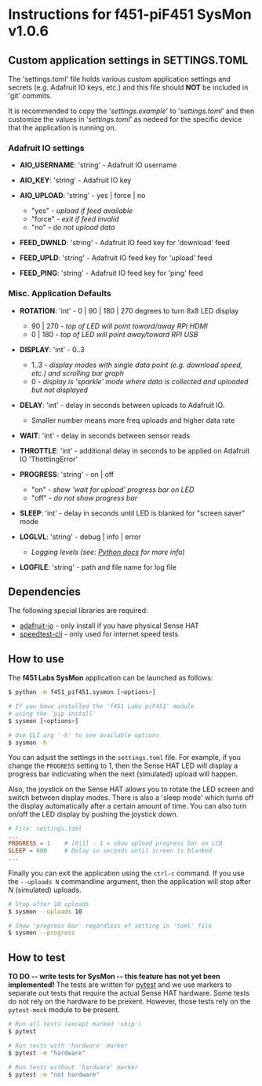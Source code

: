 # Instructions for f451-piF451 SysMon v1.0.6

## Custom application settings in SETTINGS.TOML

The 'settings.toml' file holds various custom application settings and secrets (e.g. Adafruit IO keys, etc.) and this file should **NOT** be included in 'git' commits.

It is recommended to copy the '*settings.example*' to '*settings.toml*' and then customize the values in '*settings.toml*' as nedeed for the specific device that the application is running on.

### Adafruit IO settings

- **AIO_USERNAME**: 'string' - Adafruit IO username
- **AIO_KEY**: 'string' - Adafruit IO key
- **AIO_UPLOAD**: 'string' - yes | force | no
  - "yes" - *upload if feed available*
  - "force" - *exit if feed invalid*
  - "no" - *do not upload data*

- **FEED_DWNLD**: 'string' - Adafruit IO feed key for 'download' feed
- **FEED_UPLD**: 'string' - Adafruit IO feed key for 'upload' feed
- **FEED_PING**: 'string' - Adafruit IO feed key for 'ping' feed

### Misc. Application Defaults

- **ROTATION**: 'int' - 0 | 90 | 180 | 270 degrees to turn 8x8 LED display
  - 90 | 270 - *top of LED will point toward/away RPI HDMI*
  - 0 | 180 - *top of LED will point away/toward RPI USB*

- **DISPLAY**: 'int' - 0..3
  - 1..3 - *display modes with single data point (e.g. download speed, etc.) and scrolling bar graph*
  - 0 - *display is 'sparkle' mode where data is collected and uploaded but not displayed*

- **DELAY**: 'int' - delay in seconds between uploads to Adafruit IO.
  - Smaller number means more freq uploads and higher data rate
- **WAIT**: 'int' - delay in seconds between sensor reads
- **THROTTLE**: 'int' - additional delay in seconds to be applied on Adafruit IO 'ThottlingError'

- **PROGRESS**: 'string' - on | off
  - "on" - *show 'wait for upload' progress bar on LED*
  - "off" - *do not show progress bar*

- **SLEEP**: 'int' - delay in seconds until LED is blanked for "screen saver" mode

- **LOGLVL**: 'string' - debug | info | error
  - *Logging levels (see: [Python docs](https://docs.python.org/3/library/logging.html#logging-levels) for more info)*

- **LOGFILE**: 'string' - path and file name for log file

## Dependencies

The following special libraries are required:

- [adafruit-io](https://pypi.org/project/adafruit-io/) - only install if you have physical Sense HAT
- [speedtest-cli](https://pypi.org/project/speedtest-cli/) - only used for internet speed tests 

## How to use

The **f451 Labs SysMon** application can be launched as follows:

```bash
$ python -m f451_pif451.sysmon [<options>]

# If you have installed the 'f451 Labs piF451' module 
# using the 'pip install'
$ sysmon [<options>]

# Use CLI arg '-h' to see available options
$ sysmon -h 
```

You can adjust the settings in the `settings.toml` file. For example, if you change the `PROGRESS` setting to 1, then the Sense HAT LED will display a progress bar indicvating when the next (simulated) upload will happen.

Also, the joystick on the Sense HAT allows you to rotate the LED screen and switch between display modes. There is also a 'sleep mode' which turns off the display automatically after a certain amount of time. You can also turn on/off the LED display by pushing the joystick down.

```toml
# File: settings.toml
...
PROGRESS = 1    # [0|1] - 1 = show upload progress bar on LCD
SLEEP = 600     # Delay in seconds until screen is blanked
...
```

Finally you can exit the application using the `ctrl-c` command. If you use the `--uploads N` commandline argument, then the application will stop after *N* (simulated) uploads.

```bash
# Stop after 10 uploads
$ sysmon --uploads 10

# Show 'progress bar' regardless of setting in 'toml' file
$ sysmon --progress
```

## How to test

**TO DO -- write tests for SysMon -- this feature has not yet been implemented!**
The tests are written for [pytest](https://docs.pytest.org/en/7.1.x/contents.html) and we use markers to separate out tests that require the actual Sense HAT hardware. Some tests do not rely on the hardware to be prexent. However, those tests rely on the `pytest-mock` module to be present.

```bash
# Run all tests (except marked 'skip')
$ pytest

# Run tests with 'hardware' marker
$ pytest -m "hardware"

# Run tests without 'hardware' marker
$ pytest -m "not hardware"
```
